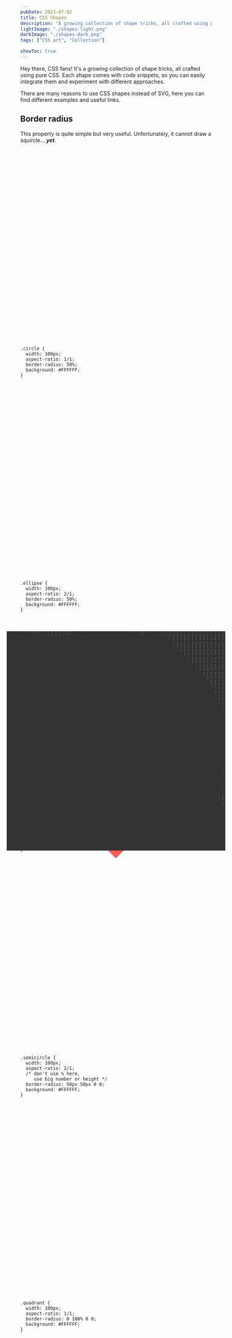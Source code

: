 ```yaml
---
pubDate: 2023-07-02
title: CSS Shapes
description: "A growing collection of shape tricks, all crafted using pure CSS. Each shape comes with code snippets."
lightImage: "./shapes-light.png"
darkImage: "./shapes-dark.png"
tags: ["CSS art", "Collection"]

showToc: true
---
```


Hey there, CSS fans! It's a growing collection of shape tricks, all crafted using pure CSS. Each shape comes with code snippets, so you can easily integrate them and experiment with different approaches.

There are many reasons to use CSS shapes instead of SVG, here you can find different examples and useful links.

<!-- There are many reasons to use CSS shapes instead of SVG, here you can find a comparison table of all the approaches listed below, examples and useful links. -->

<!-- toc -->

<!-- 
## Comparison table

|  | [`border-radius`](#border-radius) | [`box-shadow`](#box-shadow) | [`mask`](#mask) | [`clip-path`](#clip-path) | [`background`](#background) | [`transform`](#transform) | [`border`](#border) |
| --- | --- | --- | --- | --- | --- | --- | --- |
|  | ╳ | ╳ | ✓ | ✓ | ✓ |
|  | ╳ | ✓ | ✓ | ✓ | ✓ |
|  | ✓ | ╳ | ✓ | ✓ | ✓ |
|  | ✓ | ╳ | ✓ | ✓ | ✓ |
|  | ╳ | ╳ | ✓ | ✓ | ✓ |
|  | ╳ | ╳ | ✓ | ✓ | ✓ |
|  | ╳ | ╳ | ✓ | ✓ | ✓ |
 -->

## Border radius

This property is quite simple but very useful. Unfortunately, it cannot draw a squircle... ***yet***.

<div class="examples-BR">
<div class="example example-BR-1">
  <div class="example__view">
    <div class="block"></div>
  </div>
  <pre class="example__code"><code class="language-css">.circle {
  width: 100px;
  aspect-ratio: 1/1;
  border-radius: 50%;
  background: #FFFFFF;
}</code></pre>
</div>
<div class="example example-BR-2">
  <div class="example__view">
    <div class="block"></div>
  </div>
  <pre class="example__code"><code class="language-css">.ellipse {
  width: 100px;
  aspect-ratio: 2/1;
  border-radius: 50%;
  background: #FFFFFF;
}</code></pre>
</div>
<div class="example example-BR-3">
  <div class="example__view">
    <div class="block"></div>
  </div>
  <pre class="example__code"><code class="language-css">.sausage {
  width: 100px;
  aspect-ratio: 2/1;
  /* 99em, 100vw, or any other big number */
  border-radius: 99em;
  background: #FFFFFF;
}</code></pre>
</div>
<div class="example example-BR-4">
  <div class="example__view">
    <div class="block"></div>
  </div>
  <pre class="example__code"><code class="language-css">.semicircle {
  width: 100px;
  aspect-ratio: 2/1;
  /* don't use % here,
     use big number or height */
  border-radius: 50px 50px 0 0;
  background: #FFFFFF;
}</code></pre>
</div>
<div class="example example-BR-5">
  <div class="example__view">
    <div class="block"></div>
  </div>
  <pre class="example__code"><code class="language-css">.quadrant {
  width: 100px;
  aspect-ratio: 1/1;
  border-radius: 0 100% 0 0;
  background: #FFFFFF;
}</code></pre>
</div>
<div class="example example-BR-6">
  <div class="example__view">
    <div class="block"></div>
  </div>
  <pre class="example__code"><code class="language-css">.leaf {
  width: 100px;
  aspect-ratio: 1/1;
  border-radius: 0 100%;
  background: #FFFFFF;
}</code></pre>
</div>
<div class="example example-BR-7">
  <div class="example__view">
    <div class="block"></div>
  </div>
  <pre class="example__code"><code class="language-css">.blob {
  width: 100px;
  aspect-ratio: 1/1;
  /* watch https://www.youtube.com/watch?v=Q8HZqdrhlVc
     to see how it works */
  border-radius: 40% 60% 30% 70% / 
                 35% 50% 50% 65%;
  background: #FFFFFF;
}</code></pre>
</div>
</div>

<style>
  .examples-BR .example {
    grid-template-columns: 1fr 2fr;
  }
  .examples-BR .example__view {
    aspect-ratio: 1/1;
  }
  .examples-BR .block {
    position: absolute;
    top: 50%; left: 50%;
    background: light-dark(#333, #fff);
    translate: -50% -50%;
  }
  .example-BR-1 .block {
    width: 60%; aspect-ratio: 1/1;
    border-radius: 50%;
  }
  .example-BR-2 .block {
    width: 60%; aspect-ratio: 2/1;
    border-radius: 50%;
  }
  .example-BR-3 .block {
    width: 60%; aspect-ratio: 2/1;
    border-radius: 99em;
  }
  .example-BR-4 .block {
    width: 60%; aspect-ratio: 2/1;  
    border-radius: 99em 99em 0 0;
  }
  .example-BR-5 .block {
    width: 60%; aspect-ratio: 1/1;
    border-radius: 0 100% 0 0;
  }
  .example-BR-6 .block {
    width: 60%; aspect-ratio: 1/1;
    border-radius: 0 100%;
  }
  .example-BR-7 .block {
    width: 60%; aspect-ratio: 1/1;
    border-radius: 40% 60% 30% 70% / 35% 50% 50% 65%;
  }
</style>

## Box-shadow

✅ This property can help you to copy the shape of your block. 

✅ It copies a shape even if the block doesn't have a background.

✅ It draws a shape both inside and ouside of the block.

✅ The shadow could be bigger or smaller than the original block. It controls by the spread value `box-shadow: x y blur spread color`.

✅ There could be any amount of shadows.

⚠️ It copies the shape of the root element. Chindren don't affect the shape of the shadow.

❌ The shadow is not visible behind the root element even if it has no background.

❌ Can't copy the complex shape.

[Pixelate image generator](https://fjolt.com/article/css-pixel-art-generator)

<div class="examples-BS">
<div class="example example-BS-1">
  <div class="example__view">
    <div class="block"></div>
  </div>
  <pre class="example__code"><code class="language-css">.inner-shadows {
  width: 100px;
  aspect-ratio: 1/1;
  border-radius: 50%;
  /* there could be any number of shadows */
  box-shadow:
    inset 0 0 0 5px rgba(255 255 255 / .4),
    inset 0 0 0 15px rgba(255 255 255 / .4),
    inset 0 0 0 30px rgba(255 255 255 / .4);
}</code></pre>
</div>
<div class="example example-BS-2">
  <div class="example__view">
    <div class="block"></div>
  </div>
  <pre class="example__code"><code class="language-css">.shifted-shadow {
  width: 100px;
  aspect-ratio: 1/1;
  border-radius: 50%;
  /* there could be any number of shadows */
  box-shadow:
    inset 10px 10px 0 10px rgba(255 255 255 / .4),
    inset 10px 10px 0 20px rgba(255 255 255 / .4),
    inset 10px 10px 0 30px rgba(255 255 255 / .4);
}</code></pre>
</div>
<div class="example example-BS-3">
  <div class="example__view">
    <div class="block"></div>
  </div>
  <pre class="example__code"><code class="language-css">.outer-shadows {
  width: 100px;
  aspect-ratio: 1/1;
  border-radius: 50%;
  /* you can use both inner and outer shadows */
  box-shadow:
    10px 10px 0 10px rgba(255 255 255 / .4),
    10px 10px 0 20px rgba(255 255 255 / .4),
    10px 10px 0 30px rgba(255 255 255 / .4);
}</code></pre>
</div>
<div class="example example-BS-4">
  <div class="example__view">
    <div class="block"></div>
  </div>
  <pre class="example__code"><code class="language-css">.moon {
  width: 100px;
  aspect-ratio: 1/1;
  border-radius: 50%;
  box-shadow:
    inset 50px -40px 0 -20px #FFFFFF;
}</code></pre>
</div>
<div class="example example-BS-5">
  <div class="example__view">
    <div class="block"></div>
  </div>
  <pre class="example__code"><code class="language-css">.duplication {
  width: 100px;
  aspect-ratio: 1/1;
  border-radius: 50%;
  border: 2px solid #FFFFFF;
  /* shadow could be bigger or smaller
     change the fourth number to do it */
  box-shadow:
    -100px 0 0 10px #FFFFFF,
     100px 0 0 -10px #FFFFFF;
  /* this block doesn't have a background
     but you can't see the shadow through */
}</code></pre>
</div>
<div class="example example-BS-6">
  <div class="example__view">
    <div class="block"></div>
  </div>
  <pre class="example__code"><code class="language-css">.mario {
  width: 10px;
  height: 10px;
  box-shadow: 
    20px 0 #F63911, 30px 0 #F63911, 50px 0 #F63911, 50px 0 #F63911, 60px 0 #F63911, 10px 10px #F63911, 
    20px 10px #F63911, 40px 0px #F63911, 30px 10px #F63911, 40px 10px #F63911, 50px 10px #F63911, 60px 10px #F63911, 
    70px 10px #F63911, 90px 10px #F63911, 10px 20px #8C5610, 20px 20px #8C5610, 30px 20px #8C5610, 10px 30px #8C5610, 
    0px 30px #8C5610, 0px 40px #8C5610, 20px 40px #8C5610, 30px 40px #8C5610, 0px 50px #8C5610, 10px 50px #8C5610,
    10px 30px #FFB56B, 10px 40px #FFB56B, 40px 40px #FFB56B, 40px 30px #FFB56B, 30px 30px #FFB56B, 40px 20px #FFB56B, 
    50px 20px #FFB56B, 50px 30px #FFB56B, 50px 40px #FFB56B, 50px 50px #FFB56B, 40px 50px #FFB56B, 30px 50px #FFB56B, 
    20px 50px #FFB56B, 20px 60px #FFB56B, 30px 60px #FFB56B, 40px 60px #FFB56B, 50px 60px #FFB56B, 60px 60px #FFB56B, 
    70px 60px #FFB56B, 80px 60px #FFB56B, 80px 40px #FFB56B, 60px 40px #FFB56B, 90px 40px #FFB56B, 100px 40px #FFB56B, 
    90px 30px #FFB56B, 80px 30px #FFB56B, 70px 30px #FFB56B, 70px 20px #FFB56B, 60px 20px #000000, 60px 30px #000000, 
    70px 40px #000000, 60px 50px #000000, 70px 50px #000000, 80px 50px #000000, 90px 50px #000000, 80px 10px #F63911, 20px 30px #FFB56B;
}</code></pre>
</div>
</div>

<style>
  .examples-BS .example {
    grid-template-columns: 1fr 2fr;
  }
  /* .examples-BS .example__view {
    aspect-ratio: 1/1;
  } */
  .examples-BS .block {
    position: absolute;
    top: 50%; left: 50%;
    translate: -50% -50%;
  }
  .example-BS-1 .block {
    width: 60%; aspect-ratio: 1/1;
    border-radius: 50%;
    color: color-mix(in srgb, light-dark(#333, #fff) 40%, transparent);
    box-shadow: inset 0 0 0 10px currentColor, inset 0 0 0 20px currentColor, inset 0 0 0 30px currentColor;
  }
  .example-BS-2 .block {
    width: 60%; aspect-ratio: 1/1;
    border-radius: 50%;
    color: color-mix(in srgb, light-dark(#333, #fff) 40%, transparent);
    box-shadow: inset 10px 10px 0 10px currentColor, inset 10px 10px 0 20px currentColor, inset 10px 10px 0 30px currentColor;
  }
  .example-BS-3 .block {
    width: 40%; aspect-ratio: 1/1;
    border-radius: 50%;
    color: color-mix(in srgb, light-dark(#333, #fff) 40%, transparent);
    box-shadow: 10px 10px 0 10px currentColor, 10px 10px 0 20px currentColor, 10px 10px 0 30px currentColor;
  }
  .example-BS-4 .block {
    width: 60%; aspect-ratio: 1/1;
    border-radius: 50%;
    box-shadow: inset 50px -40px 0 -20px light-dark(#333, #fff);
  }
  .example-BS-5 .block {
    width: 30%; aspect-ratio: 1/1;
    border-radius: 50%;
    border: 2px solid light-dark(#333, #fff);
    box-shadow: -50px 0 0 10px light-dark(#333, #fff), 50px 0 0 -10px light-dark(#333, #fff);
  }
  .example-BS-6 .block {
    width: 10px; height: 10px;
    font-size: 10px;
    box-shadow: 
      -3em -4em #F63911, -2em -4em #F63911, 0 -4em #F63911, 0 -4em #F63911, 1em -4em #F63911, -4em -3em #F63911, 
      -3em -3em #F63911, -1em -4em #F63911, -2em -3em #F63911, -1em -3em #F63911, 0 -3em #F63911, 1em -3em #F63911, 
      2em -3em #F63911, 4em -3em #F63911, -4em -2em #8C5610, -3em -2em #8C5610, -2em -2em #8C5610, -4em -1em #8C5610, 
      -5em -1em #8C5610, -5em 0 #8C5610, -3em 0 #8C5610, -2em 0 #8C5610, -5em 1em #8C5610, -4em 1em #8C5610,
      -4em -1em #FFB56B, -4em 0 #FFB56B, -1em 0 #FFB56B, -1em -1em #FFB56B, -2em -1em #FFB56B, -1em -2em #FFB56B, 
      0 -2em #FFB56B, 0 -1em #FFB56B, 0 0 #FFB56B, 0 1em #FFB56B, -1em 1em #FFB56B, -2em 1em #FFB56B, 
      -3em 1em #FFB56B, -3em 2em #FFB56B, -2em 2em #FFB56B, -1em 2em #FFB56B, 0 2em #FFB56B, 1em 2em #FFB56B, 
      2em 2em #FFB56B, 3em 2em #FFB56B, 3em 0 #FFB56B, 1em 0 #FFB56B, 4em 0 #FFB56B, 5em 0 #FFB56B, 
      4em -1em #FFB56B, 3em -1em #FFB56B, 2em -1em #FFB56B, 2em -2em #FFB56B, 1em -2em #000000, 1em -1em #000000, 
      2em 0 #000000, 1em 1em #000000, 2em 1em #000000, 3em 1em #000000, 4em 1em #000000, 3em -3em #F63911, -3em -1em #FFB56B;
  }
</style>

## Drop shadow

✅ This property can help you to copy the shape of your block.

✅ Can't copy the complex shape.

✅ There could be any amount of shadows.

✅ The shadow is visible behind the root element.

⚠️ It copies all the non-transparent pixels within this block.

⚠️ It copies the shape of the root element and all the chindren inside.

⚠️ Every next `drop-shadow` copies the shape of the original block and all the shadows before.

❌ It draws a shape only ouside of the block.

❌ The shadow could only be the same size as the original block.

<div class="examples-DS">
<div class="example example-DS-1">
  <div class="example__view">
    <div class="block"></div>
  </div>
  <pre class="example__code"><code class="language-css">.duplication {
  width: 100px;
  aspect-ratio: 1/1;
  border-radius: 50%;
  border: 2px solid #FFFFFF;
  filter: drop-shadow(0px 40px 0 #FFFFFF);
}</code></pre>
</div>
<div class="example example-DS-2">
  <div class="example__view">
    <div class="block"></div>
  </div>
  <pre class="example__code"><code class="language-css">.duplication {
  width: 100px;
  aspect-ratio: 1/1;
  border-radius: 50%;
  border: 2px solid #FFFFFF;
  filter: drop-shadow(0px 40px 0 #00CECB) 
          drop-shadow(40px 0 0 #FF5E5B);
}</code></pre>
</div>
<div class="example example-DS-3">
  <div class="example__view">
    <div class="block"></div>
  </div>
  <pre class="example__code"><code class="language-css">.duplication {
  width: 100px;
  aspect-ratio: 1/1;
  border-radius: 50%;
  border: 2px solid #FFFFFF;
  filter: drop-shadow(0px 40px 0 #FF5E5B);
}
.duplication::before {
  content: '';
  display: block;
  width: 90%; aspect-ratio: 1 / 1;
  margin: 5%;
  background-color: #FFFFFF;
  rotate: 45deg;
}</code></pre>
</div>
</div>

<style>
  .examples-DS .example {
    grid-template-columns: 1fr 2fr;
  }
  .examples-DS .block {
    position: absolute;
    top: 50%; left: 50%;
    translate: -50% -50%;
  }
  .example-DS-1 .block {
    width: 30%; aspect-ratio: 1/1;
    border-radius: 50%;
    border: 2px solid light-dark(#333, #fff);
    filter: drop-shadow(0px 40px 0 light-dark(#333, #fff));
    translate: -50% -60px;
  }
  .example-DS-2 .block {
    width: 30%; aspect-ratio: 1/1;
    border-radius: 50%;
    border: 2px solid light-dark(#333, #fff);
    filter: drop-shadow(0px 40px 0 #00CECB) drop-shadow(40px 0 0 #FF5E5B);
    translate: -50px -60px;
  }
  .example-DS-3 .block {
    width: 30%; aspect-ratio: 1/1;
    border-radius: 50%;
    border: 2px solid light-dark(#333, #fff);
    filter: drop-shadow(0px 40px 0 #FF5E5B);
    translate: -50% -60px;
  }
  .example-DS-3 .block::before {
    content: '';
    display: block;
    width: 90%; aspect-ratio: 1 / 1;
    margin: 5%;
    background-color: light-dark(#333, #fff);
    rotate: 45deg;
  }
</style>

## Mask

Masks create a clipping region that defines which part of an element should be visible. Parts within the region are shown, while those outside are hidden. If you've eved used a `background` to draw a gradient, you already know how to use `mask`. There are the same family-propeties: `mask-image`, `mask-position`, `mask-size`, `mask-repeat`.

<div class="examples-M">
<div class="example example-M-1">
  <div class="example__view">
    <div class="block"></div>
  </div>
  <pre class="example__code"><code class="language-css">.mask {
  width: 100px;
  aspect-ratio: 1/1;
  background-color: #FFFFFF;
  mask-image: linear-gradient(45deg, black 50%, transparent 50%);
}</code></pre>
</div>
<div class="example example-M-2">
  <div class="example__view">
    <div class="block"></div>
  </div>
  <pre class="example__code"><code class="language-css">.mask {
  width: 100px;
  aspect-ratio: 1/1;
  background-color: #FFFFFF;
  mask-image: linear-gradient(45deg, black 50%, transparent 50%);
  mask-size: 10px 10px;
}</code></pre>
</div>
<div class="example example-M-3">
  <div class="example__view">
    <div class="block"></div>
  </div>
  <pre class="example__code"><code class="language-css">.mask {
  width: 100px;
  aspect-ratio: 1/1;
  background-color: #FFFFFF;
  mask-image: radial-gradient(closest-side, white 100%, transparent 0),
              linear-gradient(45deg, black 50%, transparent 50%);
}</code></pre>
</div>
</div>

<style>
  .examples-M .example {
    grid-template-columns: 1fr 2fr;
  }
  .examples-M .block {
    position: absolute;
    top: 50%; left: 50%;
    translate: -50% -50%;
  }
  .example-M-1 .block {
    width: 60%; aspect-ratio: 1/1;
    background-color: light-dark(#333, #fff);
    mask-image: linear-gradient(45deg, black 50%, transparent 50%);
  }
  .example-M-2 .block {
    width: 60%; aspect-ratio: 1/1;
    background-color: light-dark(#333, #fff);
    mask-image: linear-gradient(45deg, black 50%, transparent 50%);
    mask-size: 10px 10px;
  }
  .example-M-3 .block {
    width: 60%; aspect-ratio: 1/1;
    background-color: light-dark(#333, #fff);
    mask-image: radial-gradient(closest-side, white 100%, transparent 0),
                linear-gradient(45deg, black 50%, transparent 50%);
  }
</style>

## Clip path

Masks create a clipping region that defines which part of an element should be visible. Parts within the region are shown, while those outside are hidden.

[Clip-path generator](https://bennettfeely.com/clippy/)

[Clip-path stars generator](https://css-generators.com/starburst-shape/)

[Clip-path wawes generator](https://css-generators.com/wavy-shapes/)

[Clip-path polygons generator](https://css-generators.com/polygon-shape/)

<div class="examples-CP">
<div class="example example-CP-1">
  <div class="example__view">
    <div class="block"></div>
  </div>
  <pre class="example__code"><code class="language-css">.mask {
  width: 100px;
  aspect-ratio: 1/1;
  background-color: #FFFFFF;
  clip-path: circle(50% at 50% 50%);
}</code></pre>
</div>
<div class="example example-CP-2">
  <div class="example__view">
    <div class="block"></div>
  </div>
  <pre class="example__code"><code class="language-css">.mask {
  width: 100px;
  aspect-ratio: 2/1;
  background-color: #FFFFFF;
  clip-path: ellipse(50% 50% at 50% 50%);
}</code></pre>
</div>
<div class="example example-CP-3">
  <div class="example__view">
    <div class="block"></div>
  </div>
  <pre class="example__code"><code class="language-css">.mask {
  width: 100px;
  aspect-ratio: 1/1;
  background-color: #FFFFFF;
  clip-path: polygon(50% 0, 70% 25%, 100% 38%, 
             83% 66%, 81% 100%, 50% 92%, 19% 100%, 
             17% 67%, 0 38%, 30% 25%);
}</code></pre>
</div>
</div>

<style>
  .examples-CP .example {
    grid-template-columns: 1fr 2fr;
  }
  .examples-CP .block {
    position: absolute;
    top: 50%; left: 50%;
    translate: -50% -50%;
  }
  .example-CP-1 .block {
    width: 60%; aspect-ratio: 1/1;
    background-color: light-dark(#333, #fff);
    clip-path: circle(50% at 50% 50%);
  }
  .example-CP-2 .block {
    width: 60%; aspect-ratio: 2/1;
    background-color: light-dark(#333, #fff);
    clip-path: ellipse(50% 50% at 50% 50%);
  }
  .example-CP-3 .block {
    width: 60%; aspect-ratio: 1/1;
    background-color: light-dark(#333, #fff);
    clip-path: polygon(50% 0, 70% 25%, 100% 38%, 83% 66%, 81% 100%, 50% 92%, 19% 100%, 17% 67%, 0 38%, 30% 25%);
  }
</style>

## Background

The most powerful property. You can create a world with just a gradient and one block!

[Gradient patterns](https://css-pattern.com/)

<div class="examples-BG">
<div class="example example-BG-1">
  <div class="example__view">
    <div class="block"></div>
  </div>
  <pre class="example__code"><code class="language-css">.background {
  width: 100px;
  aspect-ratio: 1/1;
  background-image: linear-gradient(0deg, #FFFFFF 2px, transparent 2px 4px);
  background-size: 100% 4px;
}</code></pre>
</div>
<div class="example example-BG-2">
  <div class="example__view">
    <div class="block"></div>
  </div>
  <pre class="example__code"><code class="language-css">.background {
  width: 100px;
  aspect-ratio: 1/1;
  background-image: radial-gradient(closest-side, #FFFFFF 100%, transparent 0);
  background-size: 10px 10px;
}</code></pre>
</div>
<div class="example example-BG-3">
  <div class="example__view">
    <div class="block"></div>
  </div>
  <pre class="example__code"><code class="language-css">.background {
  width: 100px;
  aspect-ratio: 1/1;
  background-image: conic-gradient(#FFFFFF 45deg, transparent 45deg 135deg,
                    #FFFFFF 135deg 225deg, transparent 225deg 315deg, #FFFFFF 315deg);
  background-size: 10px 10px;
}</code></pre>
</div>
<div class="example example-BG-4">
  <div class="example__view">
    <div class="block"></div>
  </div>
  <pre class="example__code"><code class="language-css">.background {
  width: 100px;
  aspect-ratio: 1/1;
  background-image: radial-gradient(closest-side, #FFFFFF 100%, transparent 0),
                    radial-gradient(closest-side, #FFFFFF 100%, transparent 0),
                    linear-gradient(#FFFFFF, #FFFFFF);
  background-position: 25% 0px, 75% 0px, 0px 100%;
  background-size: 30% 60%, 30% 60%, 100% 20%;
  background-repeat: no-repeat;
}</code></pre>
</div>
</div>

<style>
  .examples-BG .example {
    grid-template-columns: 1fr 2fr;
  }
  .examples-BG .block {
    position: absolute;
    top: 50%; left: 50%;
    translate: -50% -50%;
  }
  .example-BG-1 .block {
    width: 60%; aspect-ratio: 1/1;
    background-image: linear-gradient(0deg, light-dark(#333, #fff) 2px, transparent 2px 4px);
    background-size: 100% 4px;
  }
  .example-BG-2 .block {
    width: 60%; aspect-ratio: 1/1;
    background-image: radial-gradient(closest-side, light-dark(#333, #fff) 100%, transparent 0);
    background-size: 10px 10px;
  }
  .example-BG-3 .block {
    width: 60%; aspect-ratio: 1/1;
    background-image: conic-gradient(light-dark(#333, #fff) 45deg, transparent 45deg 135deg,
                      light-dark(#333, #fff) 135deg 225deg, transparent 225deg 315deg, light-dark(#333, #fff) 315deg);
    background-size: 10px 10px;
  }
  .example-BG-4 .block {
    width: 60%; aspect-ratio: 1/1;
    background-image: radial-gradient(closest-side, light-dark(#333, #fff) 100%, transparent 0),
                      radial-gradient(closest-side, light-dark(#333, #fff) 100%, transparent 0),
                      linear-gradient(light-dark(#333, #fff), light-dark(#333, #fff));
    background-position: 25% 0px, 75% 0px, 0px 100%;
    background-size: 30% 60%, 30% 60%, 100% 20%;
    background-repeat: no-repeat;
  }
</style>

## Transform

<div class="examples-T">
<div class="example example-T-1">
  <div class="example__view">
    <div class="block"></div>
  </div>
  <pre class="example__code"><code class="language-css">.transform {
  width: 100px;
  aspect-ratio: 1/1;
  background-color: #FFFFFF;
  rotate: 45deg;
}</code></pre>
</div>
<div class="example example-T-2">
  <div class="example__view">
    <div class="block"></div>
  </div>
  <pre class="example__code"><code class="language-css">.transform {
  width: 100px;
  aspect-ratio: 1/1;
  background-color: #FFFFFF;
  transform: skew(10deg);
}</code></pre>
</div>
</div>

<style>
  .examples-T .example {
    grid-template-columns: 1fr 2fr;
  }
  .examples-T .block {
    position: absolute;
    top: 50%; left: 50%;
    translate: -50% -50%;
  }
  .example-T-1 .block {
    width: 30%; aspect-ratio: 1/1;
    background-color: light-dark(#333, #fff);
    rotate: 45deg;
  }
  .example-T-2 .block {
    width: 30%; aspect-ratio: 1/1;
    background-color: light-dark(#333, #fff);
    transform: skew(10deg);
  }
</style>

## Border

This approach is useful for blocks with no content and plain background.

<div class="examples-B">
<div class="example example-B-1">
  <div class="example__view">
    <div class="block"></div>
  </div>
  <pre class="example__code"><code class="language-css">.border {
  border-style: solid;
  border-color: transparent transparent #FFFFFF;
  border-width: 0 50px 100px;
}</code></pre>
</div>
<div class="example example-B-2">
  <div class="example__view">
    <div class="block"></div>
  </div>
  <pre class="example__code"><code class="language-css">.border {
  border-style: solid;
  border-color: transparent transparent #FFFFFF;
  border-width: 0 0 100px 100px;
}</code></pre>
</div>
<div class="example example-B-3">
  <div class="example__view">
    <div class="block"></div>
  </div>
  <pre class="example__code"><code class="language-css">.border {
  width: 30%;
  border-style: solid;
  border-color: transparent transparent #FFFFFF transparent;
  border-width: 0 20px 100px 20px;
}</code></pre>
</div>
</div>

<style>
  .examples-B .example {
    grid-template-columns: 1fr 2fr;
  }
  .examples-B .block {
    position: absolute;
    top: 50%; left: 50%;
    translate: -50px -50px;
  }
  .example-B-1 .block {
    border-style: solid;
    border-color: transparent transparent light-dark(#333, #fff);
    border-width: 0 50px 100px;
  }
  .example-B-2 .block {
    border-style: solid;
    border-color: transparent transparent light-dark(#333, #fff);
    border-width: 0 0 100px 100px;
  }
  .example-B-3 .block {
    width: 30%;
    border-style: solid;
    border-color: transparent transparent light-dark(#333, #fff) transparent;
    border-width: 0 20px 100px 20px;
  }
</style>
